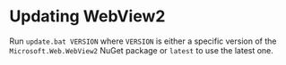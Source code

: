# Updating WebView2

Run `update.bat VERSION` where `VERSION` is either a specific version of the `Microsoft.Web.WebView2` NuGet package or `latest` to use the latest one.
